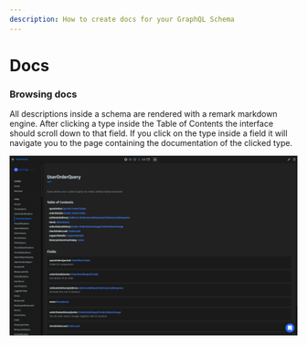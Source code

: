 ```yaml
---
description: How to create docs for your GraphQL Schema
---
```


# Docs

### Browsing docs

All descriptions inside a schema are rendered with a remark markdown engine. After clicking a type inside the Table of Contents the interface should scroll down to that field. If you click on the type inside a field it will navigate you to the page containing the documentation of the clicked type.

![](<../../.gitbook/assets/image (7) (1) (1) (1).png>)

